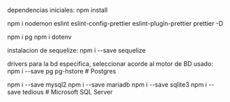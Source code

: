 dependencias iniciales:
npm install

npm i nodemon eslint eslint-config-prettier eslint-plugin-prettier prettier -D

npm i pg
npm i dotenv

instalacion de sequelize:
npm i --save sequelize

drivers para la bd especifica, seleccionar acorde al motor de BD usado:
npm i --save pg pg-hstore # Postgres

npm i --save mysql2
npm i --save mariadb
npm i --save sqlite3
npm i --save tedious # Microsoft SQL Server
